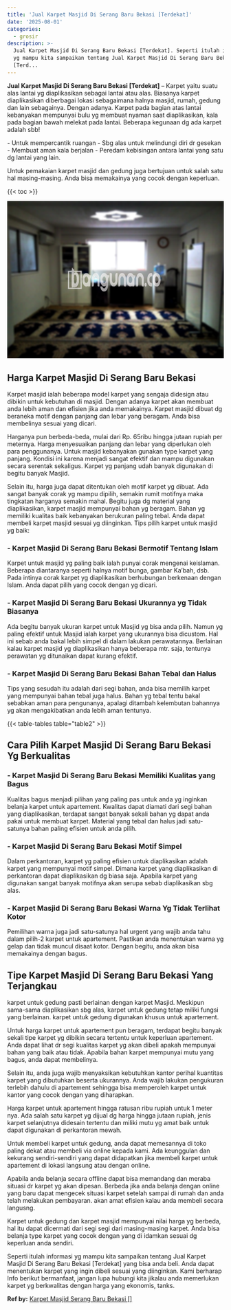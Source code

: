```yaml
---
title: 'Jual Karpet Masjid Di Serang Baru Bekasi [Terdekat]'
date: '2025-08-01'
categories:
  - grosir
description: >-
  Jual Karpet Masjid Di Serang Baru Bekasi [Terdekat]. Seperti itulah informasi
  yg mampu kita sampaikan tentang Jual Karpet Masjid Di Serang Baru Bekasi
  [Terd...
---
```


**Jual Karpet Masjid Di Serang Baru Bekasi \[Terdekat\]** – Karpet yaitu suatu alas lantai yg diaplikasikan sebagai lantai atau alas. Biasanya karpet diaplikasikan diberbagai lokasi sebagaimana halnya masjid, rumah, gedung dan lain sebagainya. Dengan adanya. Karpet pada bagian atas lantai kebanyakan mempunyai bulu yg membuat nyaman saat diaplikasikan, kala pada bagian bawah melekat pada lantai. Beberapa kegunaan dg ada karpet adalah sbb!

\- Untuk mempercantik ruangan - Sbg alas untuk melindungi diri dr gesekan - Membuat aman kala berjalan - Peredam kebisingan antara lantai yang satu dg lantai yang lain.

Untuk pemakaian karpet masjid dan gedung juga bertujuan untuk salah satu hal masing-masing. Anda bisa memakainya yang cocok dengan keperluan.

{{< toc >}}

![Jual Karpet Masjid Di Serang Baru Bekasi [Terdekat]](/images/grosir-karpet-murah-61.png)

## Harga Karpet Masjid Di Serang Baru Bekasi

Karpet masjid ialah beberapa model karpet yang sengaja didesign atau dibikin untuk kebutuhan di masjid. Dengan adanya karpet akan membuat anda lebih aman dan efisien jika anda memakainya. Karpet masjid dibuat dg beraneka motif dengan panjang dan lebar yang beragam. Anda bisa membelinya sesuai yang dicari.

Harganya pun berbeda-beda, mulai dari Rp. 65ribu hingga jutaan rupiah per meternya. Harga menyesuaikan panjang dan lebar yang diperlukan oleh para penggunanya. Untuk masjid kebanyakan gunakan type karpet yang panjang. Kondisi ini karena menjadi sangat efektif dan mampu digunakan secara serentak sekaligus. Karpet yg panjang udah banyak digunakan di begitu banyak Masjid.

Selain itu, harga juga dapat ditentukan oleh motif karpet yg dibuat. Ada sangat banyak corak yg mampu dipilih, semakin rumit motifnya maka tingkatan harganya semakin mahal. Begitu juga dg material yang diaplikasikan, karpet masjid mempunyai bahan yg beragam. Bahan yg memiliki kualitas baik kebanyakan berukuran paling tebal. Anda dapat membeli karpet masjid sesuai yg diinginkan. Tips pilih karpet untuk masjid yg baik:

### \- Karpet Masjid Di Serang Baru Bekasi Bermotif Tentang Islam

Karpet untuk masjid yg paling baik ialah punyai corak mengenai keislaman. Beberapa diantaranya seperti halnya motif bunga, gambar Ka’bah, dsb. Pada intinya corak karpet yg diaplikasikan berhubungan berkenaan dengan Islam. Anda dapat pilih yang cocok dengan yg dicari.

### \- Karpet Masjid Di Serang Baru Bekasi Ukurannya yg Tidak Biasanya

Ada begitu banyak ukuran karpet untuk Masjid yg bisa anda pilih. Namun yg paling efektif untuk Masjid ialah karpet yang ukurannya bisa dicustom. Hal ini sebab anda bakal lebih simpel di dalam lakukan perawatannya. Berlainan kalau karpet masjid yg diaplikasikan hanya beberapa mtr. saja, tentunya perawatan yg ditunaikan dapat kurang efektif.

### \- Karpet Masjid Di Serang Baru Bekasi Bahan Tebal dan Halus

Tips yang sesudah itu adalah dari segi bahan, anda bisa memilih karpet yang mempunyai bahan tebal juga halus. Bahan yg tebal tentu bakal sebabkan aman para pengunanya, apalagi ditambah kelembutan bahannya yg akan mengakibatkan anda lebih aman tentunya.

{{< table-tables table="table2" >}}

## Cara Pilih Karpet Masjid Di Serang Baru Bekasi Yg Berkualitas

### \- Karpet Masjid Di Serang Baru Bekasi Memiliki Kualitas yang Bagus

Kualitas bagus menjadi pilihan yang paling pas untuk anda yg inginkan belanja karpet untuk apartement. Kwalitas dapat diamati dari segi bahan yang diaplikasikan, terdapat sangat banyak sekali bahan yg dapat anda pakai untuk membuat karpet. Material yang tebal dan halus jadi satu-satunya bahan paling efisien untuk anda pilih.

### \- Karpet Masjid Di Serang Baru Bekasi Motif Simpel

Dalam perkantoran, karpet yg paling efisien untuk diaplikasikan adalah karpet yang mempunyai motif simpel. Dimana karpet yang diaplikasikan di perkantoran dapat diaplikasikan dg biasa saja. Apabila karpet yang digunakan sangat banyak motifnya akan serupa sebab diaplikasikan sbg alas.

### \- Karpet Masjid Di Serang Baru Bekasi Warna Yg Tidak Terlihat Kotor

Pemilihan warna juga jadi satu-satunya hal urgent yang wajib anda tahu dalam pilih-2 karpet untuk apartement. Pastikan anda menentukan warna yg gelap dan tidak muncul disaat kotor. Dengan begitu, anda akan bisa memakainya dengan bagus.

## Tipe Karpet Masjid Di Serang Baru Bekasi Yang Terjangkau

karpet untuk gedung pasti berlainan dengan karpet Masjid. Meskipun sama-sama diaplikasikan sbg alas, karpet untuk gedung tetap miliki fungsi yang berlainan. karpet untuk gedung digunakan khusus untuk apartement.

Untuk harga karpet untuk apartement pun beragam, terdapat begitu banyak sekali tipe karpet yg dibikin secara tertentu untuk keperluan apartement. Anda dapat lihat dr segi kualitas karpet yg akan dibeli apakah mempunyai bahan yang baik atau tidak. Apabila bahan karpet mempunyai mutu yang bagus, anda dapat membelinya.

Selain itu, anda juga wajib menyaksikan kebutuhkan kantor perihal kuantitas karpet yang dibutuhkan beserta ukurannya. Anda wajib lakukan pengukuran terlebih dahulu di apartement sehingga bisa memperoleh karpet untuk kantor yang cocok dengan yang diharapkan.

Harga karpet untuk apartement hingga ratusan ribu rupiah untuk 1 meter nya. Ada salah satu karpet yg dijual dg harga hingga jutaan rupiah, jenis karpet selanjutnya didesain tertentu dan miliki mutu yg amat baik untuk dapat digunakan di perkantoran mewah.

Untuk membeli karpet untuk gedung, anda dapat memesannya di toko paling dekat atau membeli via online kepada kami. Ada keunggulan dan kekurang sendiri-sendiri yang dapat didapatkan jika membeli karpet untuk apartement di lokasi langsung atau dengan online.

Apabila anda belanja secara offline dapat bisa memandang dan meraba situasi dr karpet yg akan dipesan. Berbeda jika anda belanja dengan online yang baru dapat mengecek situasi karpet setelah sampai di rumah dan anda telah melakukan pembayaran. akan amat efisien kalau anda membeli secara langusng.

Karpet untuk gedung dan karpet masjid mempunyai nilai harga yg berbeda, hal itu dapat dicermati dari segi segi dari masing-masing karpet. Anda bisa belanja type karpet yang cocok dengan yang di idamkan sesuai dg keperluan anda sendiri.

Seperti itulah informasi yg mampu kita sampaikan tentang Jual Karpet Masjid Di Serang Baru Bekasi \[Terdekat\] yang bisa anda beli. Anda dapat menentukan karpet yang ingin dibeli sesuai yang diinginkan. Kami berharap Info berikut bermanfaat, jangan lupa hubungi kita jikalau anda memerlukan karpet yg berkwalitas dengan harga yang ekonomis, tanks.

**Ref by:**  [Karpet Masjid Serang Baru Bekasi []](https://id.wikipedia.org/wiki/Karpet)
